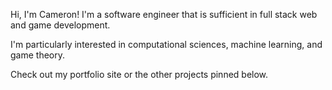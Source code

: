 Hi, I'm Cameron! I'm a software engineer that is sufficient in full stack web and game development.

I'm particularly interested in computational sciences, machine learning, and game theory.

Check out my portfolio site or the other projects pinned below.
